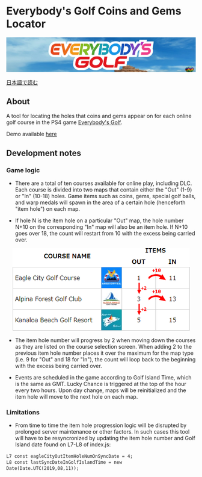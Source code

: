 # Everybody's Golf Coins and Gems Locator

<img src="readme/egbanner.jpg" />

[日本語で読む](README.jp.md)

## About
A tool for locating the holes that coins and gems appear on for each online golf course in the PS4 game <a href="https://store.playstation.com/en-us/product/UP9000-CUSA04687_00-EVERYBODYSGOLFUS" target="_blank">Everybody's Golf</a>.

Demo available <a href="https://TheFabulousPika.github.io/everybodys-golf-coins-and-gems-locator/" target="_blank">here<a>

## Development notes
### Game logic
* There are a total of ten courses available for online play, including DLC. Each course is divided into two maps that contain either the "Out" (1-9) or "In" (10-18) holes.
Game items such as coins, gems, special golf balls, and warp medals will spawn in the area of a certain hole (henceforth "item hole") on each map.

* If hole N is the item hole on a particular "Out" map, the hole number N+10 on the corresponding "In" map will also be an item hole. If N+10 goes over 18, the count will restart from 10 with the excess being carried over.

<p align=center><img src="readme/eglogic.png" /></p>

* The item hole number will progress by 2 when moving down the courses as they are listed on the course selection screen. When adding 2 to the previous item hole number places it over the maximum for the map type (i.e. 9 for "Out" and 18 for "In"), the count will loop back to the beginning with the excess being carried over.

* Events are scheduled in the game according to Golf Island Time, which is the same as GMT. Lucky Chance is triggered at the top of the hour every two hours. Upon day change, maps will be reinitialized and the item hole will move to the next hole on each map.

### Limitations
* From time to time the item hole progression logic will be disrupted by prolonged server maintenance or other factors. In such cases this tool will have to be resyncronized by updating the item hole number and Golf Island date found on L7-L8 of index.js:
```
L7 const eagleCityOutItemHoleNumOnSyncDate = 4;
L8 const lastSyncDateInGolfIslandTime = new Date(Date.UTC(2019,08,11));
```

